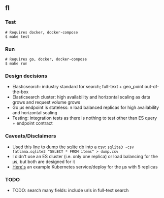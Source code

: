 ## fl

### Test

```
# Requires docker, docker-compose
$ make test
```

### Run

```
# Requires go, docker, docker-compose
$ make run
```

### Design decisions

- Elasticsearch: industry standard for search; full-text + geo_point out-of-the-box
- Elasticsearch cluster: high availability and horizontal scaling as data grows and request volume grows
- Go µs endpoint is stateless: n load balanced replicas for high availability and horizontal scaling
- Testing: integration tests as there is nothing to test other than ES query + endpoint contract

### Caveats/Disclaimers

- Used this line to dump the sqlite db into a csv: `sqlite3 -csv fatlama.sqlite3 "SELECT * FROM items" > dump.csv`
- I didn't use an ES cluster (i.e. only one replica) or load balancing for the µs, but both are designed for it
- [Here's](example-kubernetes-deployment.yml) an example Kubernetes service/deploy for the µs with 5 replicas

### TODO

- TODO: search many fields: include urls in full-text search
